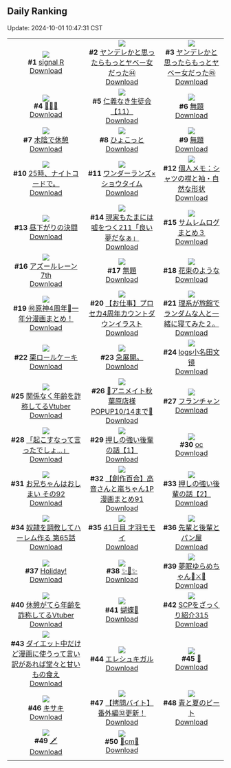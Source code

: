 ## Daily Ranking
Update: 2024-10-01 10:47:31 CST

|      |      |      |
| :----: | :----: | :----: |
| ![](https://i.pixiv.re/c/240x480/img-master/img/2024/09/29/00/00/35/122857414_p0_master1200.jpg)<br>**#1** [signal R](https://www.pixiv.net/artworks/122857414)<br>[Download](https://i.pixiv.re/img-original/img/2024/09/29/00/00/35/122857414_p0.jpg) | ![](https://i.pixiv.re/c/240x480/img-master/img/2024/09/28/00/01/19/122825778_p0_master1200.jpg)<br>**#2** [ヤンデレかと思ったらもっとヤベー女だった㊹](https://www.pixiv.net/artworks/122825778)<br>[Download](https://i.pixiv.re/img-original/img/2024/09/28/00/01/19/122825778_p0.png) | ![](https://i.pixiv.re/c/240x480/img-master/img/2024/09/29/00/01/03/122857502_p0_master1200.jpg)<br>**#3** [ヤンデレかと思ったらもっとヤベー女だった㊺](https://www.pixiv.net/artworks/122857502)<br>[Download](https://i.pixiv.re/img-original/img/2024/09/29/00/01/03/122857502_p0.png) |
| ![](https://i.pixiv.re/c/240x480/img-master/img/2024/09/28/13/06/43/122839107_p0_master1200.jpg)<br>**#4** [🍁🍁🍁](https://www.pixiv.net/artworks/122839107)<br>[Download](https://i.pixiv.re/img-original/img/2024/09/28/13/06/43/122839107_p0.png) | ![](https://i.pixiv.re/c/240x480/img-master/img/2024/09/28/10/47/37/122836332_p0_master1200.jpg)<br>**#5** [仁義なき生徒会【11）](https://www.pixiv.net/artworks/122836332)<br>[Download](https://i.pixiv.re/img-original/img/2024/09/28/10/47/37/122836332_p0.png) | ![](https://i.pixiv.re/c/240x480/img-master/img/2024/09/29/08/34/57/122866395_p0_master1200.jpg)<br>**#6** [無題](https://www.pixiv.net/artworks/122866395)<br>[Download](https://i.pixiv.re/img-original/img/2024/09/29/08/34/57/122866395_p0.png) |
| ![](https://i.pixiv.re/c/240x480/img-master/img/2024/09/28/00/00/20/122825573_p0_master1200.jpg)<br>**#7** [木陰で休憩](https://www.pixiv.net/artworks/122825573)<br>[Download](https://i.pixiv.re/img-original/img/2024/09/28/00/00/20/122825573_p0.png) | ![](https://i.pixiv.re/c/240x480/img-master/img/2024/09/28/00/17/30/122826545_p0_master1200.jpg)<br>**#8** [ひょこっと](https://www.pixiv.net/artworks/122826545)<br>[Download](https://i.pixiv.re/img-original/img/2024/09/28/00/17/30/122826545_p0.jpg) | ![](https://i.pixiv.re/c/240x480/img-master/img/2024/09/29/00/28/42/122858699_p0_master1200.jpg)<br>**#9** [無題](https://www.pixiv.net/artworks/122858699)<br>[Download](https://i.pixiv.re/img-original/img/2024/09/29/00/28/42/122858699_p0.png) |
| ![](https://i.pixiv.re/c/240x480/img-master/img/2024/09/29/22/11/14/122887876_p0_master1200.jpg)<br>**#10** [25時、ナイトコードで。](https://www.pixiv.net/artworks/122887876)<br>[Download](https://i.pixiv.re/img-original/img/2024/09/29/22/11/14/122887876_p0.jpg) | ![](https://i.pixiv.re/c/240x480/img-master/img/2024/09/29/16/46/48/122877065_p0_master1200.jpg)<br>**#11** [ワンダーランズ×ショウタイム](https://www.pixiv.net/artworks/122877065)<br>[Download](https://i.pixiv.re/img-original/img/2024/09/29/16/46/48/122877065_p0.jpg) | ![](https://i.pixiv.re/c/240x480/img-master/img/2024/09/28/06/00/05/122832157_p0_master1200.jpg)<br>**#12** [個人メモ：シャツの襟と袖・自然な形状](https://www.pixiv.net/artworks/122832157)<br>[Download](https://i.pixiv.re/img-original/img/2024/09/28/06/00/05/122832157_p0.jpg) |
| ![](https://i.pixiv.re/c/240x480/img-master/img/2024/09/28/10/52/33/122836427_p0_master1200.jpg)<br>**#13** [昼下がりの決闘](https://www.pixiv.net/artworks/122836427)<br>[Download](https://i.pixiv.re/img-original/img/2024/09/28/10/52/33/122836427_p0.jpg) | ![](https://i.pixiv.re/c/240x480/img-master/img/2024/09/29/18/00/08/122879078_p0_master1200.jpg)<br>**#14** [現実もたまには嘘をつく211「良い夢だなぁ」](https://www.pixiv.net/artworks/122879078)<br>[Download](https://i.pixiv.re/img-original/img/2024/09/29/18/00/08/122879078_p0.jpg) | ![](https://i.pixiv.re/c/240x480/img-master/img/2024/09/28/00/04/00/122826032_p0_master1200.jpg)<br>**#15** [サムレムログまとめ３](https://www.pixiv.net/artworks/122826032)<br>[Download](https://i.pixiv.re/img-original/img/2024/09/28/00/04/00/122826032_p0.jpg) |
| ![](https://i.pixiv.re/c/240x480/img-master/img/2024/09/28/17/15/18/122844326_p0_master1200.jpg)<br>**#16** [アズールレーン7th](https://www.pixiv.net/artworks/122844326)<br>[Download](https://i.pixiv.re/img-original/img/2024/09/28/17/15/18/122844326_p0.jpg) | ![](https://i.pixiv.re/c/240x480/img-master/img/2024/09/29/02/22/09/122861683_p0_master1200.jpg)<br>**#17** [無題](https://www.pixiv.net/artworks/122861683)<br>[Download](https://i.pixiv.re/img-original/img/2024/09/29/02/22/09/122861683_p0.png) | ![](https://i.pixiv.re/c/240x480/img-master/img/2024/09/29/00/00/36/122857417_p0_master1200.jpg)<br>**#18** [花束のような](https://www.pixiv.net/artworks/122857417)<br>[Download](https://i.pixiv.re/img-original/img/2024/09/29/00/00/36/122857417_p0.png) |
| ![](https://i.pixiv.re/c/240x480/img-master/img/2024/09/28/12/36/13/122838523_p0_master1200.jpg)<br>**#19** [㊗️原神4周年🎉一年分漫画まとめ！](https://www.pixiv.net/artworks/122838523)<br>[Download](https://i.pixiv.re/img-original/img/2024/09/28/12/36/13/122838523_p0.jpg) | ![](https://i.pixiv.re/c/240x480/img-master/img/2024/09/28/00/00/21/122825578_p0_master1200.jpg)<br>**#20** [【お仕事】プロセカ4周年カウントダウンイラスト](https://www.pixiv.net/artworks/122825578)<br>[Download](https://i.pixiv.re/img-original/img/2024/09/28/00/00/21/122825578_p0.jpg) | ![](https://i.pixiv.re/c/240x480/img-master/img/2024/09/28/18/04/33/122845694_p0_master1200.jpg)<br>**#21** [理系が旅館でランダムな人と一緒に寝てみた２。](https://www.pixiv.net/artworks/122845694)<br>[Download](https://i.pixiv.re/img-original/img/2024/09/28/18/04/33/122845694_p0.jpg) |
| ![](https://i.pixiv.re/c/240x480/img-master/img/2024/09/29/20/30/04/122884024_p0_master1200.jpg)<br>**#22** [栗ロールケーキ](https://www.pixiv.net/artworks/122884024)<br>[Download](https://i.pixiv.re/img-original/img/2024/09/29/20/30/04/122884024_p0.png) | ![](https://i.pixiv.re/c/240x480/img-master/img/2024/09/28/12/08/29/122837957_p0_master1200.jpg)<br>**#23** [急展開。](https://www.pixiv.net/artworks/122837957)<br>[Download](https://i.pixiv.re/img-original/img/2024/09/28/12/08/29/122837957_p0.jpg) | ![](https://i.pixiv.re/c/240x480/img-master/img/2024/09/28/12/18/09/122838160_p0_master1200.jpg)<br>**#24** [logs小名田文镜](https://www.pixiv.net/artworks/122838160)<br>[Download](https://i.pixiv.re/img-original/img/2024/09/28/12/18/09/122838160_p0.jpg) |
| ![](https://i.pixiv.re/c/240x480/img-master/img/2024/09/28/21/10/01/122851371_p0_master1200.jpg)<br>**#25** [関係なく年齢を詐称してるVtuber](https://www.pixiv.net/artworks/122851371)<br>[Download](https://i.pixiv.re/img-original/img/2024/09/28/21/10/01/122851371_p0.png) | ![](https://i.pixiv.re/c/240x480/img-master/img/2024/09/29/00/15/08/122858198_p0_master1200.jpg)<br>**#26** [🩵アニメイト秋葉原店様POPUP10/14まで🩷](https://www.pixiv.net/artworks/122858198)<br>[Download](https://i.pixiv.re/img-original/img/2024/09/29/00/15/08/122858198_p0.jpg) | ![](https://i.pixiv.re/c/240x480/img-master/img/2024/09/30/15/53/52/122857407_p0_master1200.jpg)<br>**#27** [フランチャン](https://www.pixiv.net/artworks/122857407)<br>[Download](https://i.pixiv.re/img-original/img/2024/09/30/15/53/52/122857407_p0.jpg) |
| ![](https://i.pixiv.re/c/240x480/img-master/img/2024/09/28/00/23/50/122826761_p0_master1200.jpg)<br>**#28** [「起こすなって言ったでしょ...」](https://www.pixiv.net/artworks/122826761)<br>[Download](https://i.pixiv.re/img-original/img/2024/09/28/00/23/50/122826761_p0.jpg) | ![](https://i.pixiv.re/c/240x480/img-master/img/2024/09/28/00/46/32/122825936_p0_master1200.jpg)<br>**#29** [押しの強い後輩の話【1】](https://www.pixiv.net/artworks/122825936)<br>[Download](https://i.pixiv.re/img-original/img/2024/09/28/00/46/32/122825936_p0.jpg) | ![](https://i.pixiv.re/c/240x480/img-master/img/2024/09/28/09/57/31/122835471_p0_master1200.jpg)<br>**#30** [oc](https://www.pixiv.net/artworks/122835471)<br>[Download](https://i.pixiv.re/img-original/img/2024/09/28/09/57/31/122835471_p0.jpg) |
| ![](https://i.pixiv.re/c/240x480/img-master/img/2024/09/28/16/22/21/122843047_p0_master1200.jpg)<br>**#31** [お兄ちゃんはおしまい その92](https://www.pixiv.net/artworks/122843047)<br>[Download](https://i.pixiv.re/img-original/img/2024/09/28/16/22/21/122843047_p0.png) | ![](https://i.pixiv.re/c/240x480/img-master/img/2024/09/28/00/02/15/122825894_p0_master1200.jpg)<br>**#32** [【創作百合】高音さんと嵐ちゃん1P漫画まとめ91](https://www.pixiv.net/artworks/122825894)<br>[Download](https://i.pixiv.re/img-original/img/2024/09/28/00/02/15/122825894_p0.jpg) | ![](https://i.pixiv.re/c/240x480/img-master/img/2024/09/29/00/01/53/122857601_p0_master1200.jpg)<br>**#33** [押しの強い後輩の話【2】](https://www.pixiv.net/artworks/122857601)<br>[Download](https://i.pixiv.re/img-original/img/2024/09/29/00/01/53/122857601_p0.jpg) |
| ![](https://i.pixiv.re/c/240x480/img-master/img/2024/09/28/00/02/54/122825951_p0_master1200.jpg)<br>**#34** [奴隷を調教してハーレム作る 第65話](https://www.pixiv.net/artworks/122825951)<br>[Download](https://i.pixiv.re/img-original/img/2024/09/28/00/02/54/122825951_p0.jpg) | ![](https://i.pixiv.re/c/240x480/img-master/img/2024/09/28/01/21/29/122828453_p0_master1200.jpg)<br>**#35** [41日目 才羽モモイ](https://www.pixiv.net/artworks/122828453)<br>[Download](https://i.pixiv.re/img-original/img/2024/09/28/01/21/29/122828453_p0.png) | ![](https://i.pixiv.re/c/240x480/img-master/img/2024/09/28/12/00/59/122837779_p0_master1200.jpg)<br>**#36** [先輩と後輩とパン屋](https://www.pixiv.net/artworks/122837779)<br>[Download](https://i.pixiv.re/img-original/img/2024/09/28/12/00/59/122837779_p0.jpg) |
| ![](https://i.pixiv.re/c/240x480/img-master/img/2024/09/29/01/04/08/122859914_p0_master1200.jpg)<br>**#37** [Holiday!](https://www.pixiv.net/artworks/122859914)<br>[Download](https://i.pixiv.re/img-original/img/2024/09/29/01/04/08/122859914_p0.png) | ![](https://i.pixiv.re/c/240x480/img-master/img/2024/09/29/08/22/24/122866192_p0_master1200.jpg)<br>**#38** [✨👗✨](https://www.pixiv.net/artworks/122866192)<br>[Download](https://i.pixiv.re/img-original/img/2024/09/29/08/22/24/122866192_p0.png) | ![](https://i.pixiv.re/c/240x480/img-master/img/2024/09/28/00/47/55/122827523_p0_master1200.jpg)<br>**#39** [夢眠ゆらめちゃん🌙⚔️🌟](https://www.pixiv.net/artworks/122827523)<br>[Download](https://i.pixiv.re/img-original/img/2024/09/28/00/47/55/122827523_p0.jpg) |
| ![](https://i.pixiv.re/c/240x480/img-master/img/2024/09/29/21/00/36/122885083_p0_master1200.jpg)<br>**#40** [休憩がてら年齢を詐称してるVtuber](https://www.pixiv.net/artworks/122885083)<br>[Download](https://i.pixiv.re/img-original/img/2024/09/29/21/00/36/122885083_p0.png) | ![](https://i.pixiv.re/c/240x480/img-master/img/2024/09/29/13/44/03/122872592_p0_master1200.jpg)<br>**#41** [蝴蝶🦋](https://www.pixiv.net/artworks/122872592)<br>[Download](https://i.pixiv.re/img-original/img/2024/09/29/13/44/03/122872592_p0.jpg) | ![](https://i.pixiv.re/c/240x480/img-master/img/2024/09/28/21/00/31/122851009_p0_master1200.jpg)<br>**#42** [SCPをざっくり紹介315](https://www.pixiv.net/artworks/122851009)<br>[Download](https://i.pixiv.re/img-original/img/2024/09/28/21/00/31/122851009_p0.jpg) |
| ![](https://i.pixiv.re/c/240x480/img-master/img/2024/09/29/19/19/06/122881640_p0_master1200.jpg)<br>**#43** [ダイエット中だけど漫画に使うって言い訳があれば堂々と甘いもの食え](https://www.pixiv.net/artworks/122881640)<br>[Download](https://i.pixiv.re/img-original/img/2024/09/29/19/19/06/122881640_p0.png) | ![](https://i.pixiv.re/c/240x480/img-master/img/2024/09/29/13/57/57/122872901_p0_master1200.jpg)<br>**#44** [エレシュキガル](https://www.pixiv.net/artworks/122872901)<br>[Download](https://i.pixiv.re/img-original/img/2024/09/29/13/57/57/122872901_p0.jpg) | ![](https://i.pixiv.re/c/240x480/img-master/img/2024/09/29/00/50/14/122859467_p0_master1200.jpg)<br>**#45** [🌙](https://www.pixiv.net/artworks/122859467)<br>[Download](https://i.pixiv.re/img-original/img/2024/09/29/00/50/14/122859467_p0.jpg) |
| ![](https://i.pixiv.re/c/240x480/img-master/img/2024/09/28/00/00/22/122825591_p0_master1200.jpg)<br>**#46** [キサキ](https://www.pixiv.net/artworks/122825591)<br>[Download](https://i.pixiv.re/img-original/img/2024/09/28/00/00/22/122825591_p0.jpg) | ![](https://i.pixiv.re/c/240x480/img-master/img/2024/09/29/12/00/19/122870306_p0_master1200.jpg)<br>**#47** [【拷問バイト】番外編㉜更新！](https://www.pixiv.net/artworks/122870306)<br>[Download](https://i.pixiv.re/img-original/img/2024/09/29/12/00/19/122870306_p0.jpg) | ![](https://i.pixiv.re/c/240x480/img-master/img/2024/09/29/20/31/03/122884087_p0_master1200.jpg)<br>**#48** [青と夏のビート](https://www.pixiv.net/artworks/122884087)<br>[Download](https://i.pixiv.re/img-original/img/2024/09/29/20/31/03/122884087_p0.jpg) |
| ![](https://i.pixiv.re/c/240x480/img-master/img/2024/09/29/00/52/19/122859529_p0_master1200.jpg)<br>**#49** [🗡️](https://www.pixiv.net/artworks/122859529)<br>[Download](https://i.pixiv.re/img-original/img/2024/09/29/00/52/19/122859529_p0.jpg) | ![](https://i.pixiv.re/c/240x480/img-master/img/2024/09/28/20/55/25/122850759_p0_master1200.jpg)<br>**#50** [🌟cm🌟](https://www.pixiv.net/artworks/122850759)<br>[Download](https://i.pixiv.re/img-original/img/2024/09/28/20/55/25/122850759_p0.png) |
|      |
